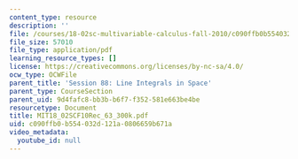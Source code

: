 ```yaml
---
content_type: resource
description: ''
file: /courses/18-02sc-multivariable-calculus-fall-2010/c090ffb0b554032d121a0806659b671a_MIT18_02SCF10Rec_63_300k.pdf
file_size: 57010
file_type: application/pdf
learning_resource_types: []
license: https://creativecommons.org/licenses/by-nc-sa/4.0/
ocw_type: OCWFile
parent_title: 'Session 88: Line Integrals in Space'
parent_type: CourseSection
parent_uid: 9d4fafc8-bb3b-b6f7-f352-581e663be4be
resourcetype: Document
title: MIT18_02SCF10Rec_63_300k.pdf
uid: c090ffb0-b554-032d-121a-0806659b671a
video_metadata:
  youtube_id: null
---
```


